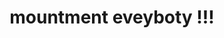 ---
pid: LS19
title: mountment eveyboty !!!
location_transcription: Clark Park
zipcode: '15050'
outside_phl: 'Hookstown PA '
neighborhood: 
age: '9'
age_range: 6-13
instagram: 
image_file_name: LS_19.jpg
proposal_transcription: The Queen Angel
topic: Unknown
topic_summary: '0'
type: 
keywords_other: 
credit: 'angel #awsome'
image_labels: A figure of girl
twitter: 
facebook: 
permalink: "/monuments/ls19/"
layout: item-page
---